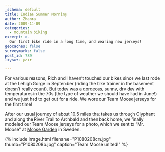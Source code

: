 ```yaml
---
_schema: default
title: Indian Summer Morning
author: Zhanna
date: 2009-11-09
categories:
  - mountain biking
excerpt: >- 
  Our first bike ride in a long time, and wearing new jerseys!
geocaches: false
surveymarks: false
post_id: 789
layout: post    

---
```


For various reasons, Rich and I haven’t touched our bikes since we last rode at the Lehigh Gorge in September (riding the bike trainer in the basement doesn’t really count). But today was a gorgeous, sunny, dry day with temperatures in the 70s (the type of weather we should have had in June!) and we just had to get out for a ride. We wore our Team Moose jerseys for the first time!

After our usual journey of about 10.5 miles that takes us through Olyphant and along the River Trail to Archbald and then back home, we finally modeled our Team Moose jerseys for a photo, which we sent to “Mr. Moose” at [Moose Garden](https://www.moosegarden.com/) in Sweden.

{% include image.html filename="P1080208cm.jpg" thumb="P1080208b.jpg" caption="Team Moose united!" %}